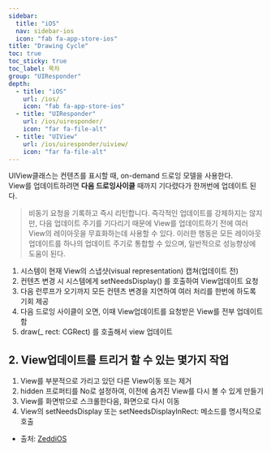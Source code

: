 ```yaml
---
sidebar:
  title: "iOS"
  nav: sidebar-ios
  icon: "fab fa-app-store-ios"
title: "Drawing Cycle"
toc: true
toc_sticky: true
toc_label: 목차
group: "UIResponder"
depth: 
  - title: "iOS"
    url: /ios/
    icon: "fab fa-app-store-ios"
  - title: "UIResponder"
    url: /ios/uiresponder/
    icon: "far fa-file-alt"
  - title: "UIView"
    url: /ios/uiresponder/uiview/
    icon: "far fa-file-alt"
---
```

UIView클래스는 컨텐츠를 표시할 때, on-demand 드로잉 모델을 사용한다.  
View를 업데이트하려면 **다음 드로잉사이클** 때까지 기다렸다가 한꺼번에 업데이트 된다.
>비동기 요청을 기록하고 즉시 리턴합니다. 즉각적인 업데이트를 강제하지는 않지만, 다음 업데이트 주기를 기다리기 때문에 View를 업데이트하기 전에 여러 View의 레이아웃을 무효화하는데 사용할 수 있다. 
이러한 행동은 모든 레이아웃 업데이트를 하나의 업데이트 주기로 통합할 수 있으며, 일반적으로 성능향상에 도움이 된다. 

1. 시스템이 현재 View의 스냅샷(visual representation) 캡쳐(업데이트 전) 
2. 컨텐츠 변경 시 시스템에게 setNeedsDisplay() 를 호출하여 View업데이트 요청
3. 다음 런루프가 오기까지 모든 컨텐츠 변경을 지연하여 여러 처리를 한번에 하도록 기회 제공
5. 다음 드로잉 사이클이 오면, 이때 View업데이트를 요청받은 View를 전부 업데이트함
6. draw(_ rect: CGRect) 를 호출해서 view 업데이트



## 2. View업데이트를 트리거 할 수 있는 몇가지 작업
1. View를 부분적으로 가리고 있던 다른 View이동 또는 제거
2. hidden 프로퍼티를 No로 설정하여, 이전에 숨겨진 View를 다시 볼 수 있게 만들기
3. View를 화면밖으로 스크롤한다음, 화면으로 다시 이동
4. View의 setNeedsDisplay 또는 setNeedsDisplayInRect: 메소드를 명시적으로 호출


- 출처:  [ZeddiOS](https://zeddios.tistory.com/359)
